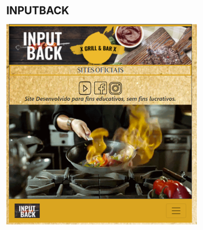 # INPUTBACK

![print_screen_topo_index](https://github.com/jtn-san/inputback/blob/main/index_inputback.png)
